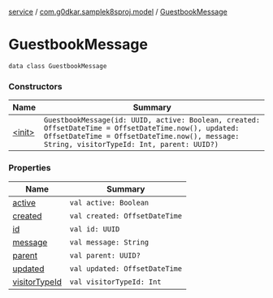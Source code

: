 [service](../../index.md) / [com.g0dkar.samplek8sproj.model](../index.md) / [GuestbookMessage](./index.md)

# GuestbookMessage

`data class GuestbookMessage`

### Constructors

| Name | Summary |
|---|---|
| [&lt;init&gt;](-init-.md) | `GuestbookMessage(id: UUID, active: Boolean, created: OffsetDateTime = OffsetDateTime.now(), updated: OffsetDateTime = OffsetDateTime.now(), message: String, visitorTypeId: Int, parent: UUID?)` |

### Properties

| Name | Summary |
|---|---|
| [active](active.md) | `val active: Boolean` |
| [created](created.md) | `val created: OffsetDateTime` |
| [id](id.md) | `val id: UUID` |
| [message](message.md) | `val message: String` |
| [parent](parent.md) | `val parent: UUID?` |
| [updated](updated.md) | `val updated: OffsetDateTime` |
| [visitorTypeId](visitor-type-id.md) | `val visitorTypeId: Int` |
